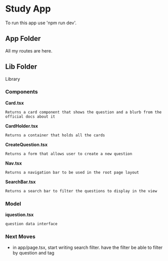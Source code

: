 # Study App
To run this app use 'npm run dev'.

## App Folder
All my routes are here.

## Lib Folder
Library
### Components
**Card.tsx**

    Returns a card component that shows the question and a blurb from the official docs about it

**CardHolder.tsx**

    Returns a container that holds all the cards

**CreateQuestion.tsx**

    Returns a form that allows user to create a new question

**Nav.tsx**

    Returns a navigation bar to be used in the root page layout

**SearchBar.tsx**

    Returns a search bar to filter the questions to display in the view

### Model
**iquestion.tsx**

    question data interface

### Next Moves
- in app/page.tsx, start writing search filter. have the filter be able to filter by question and tag